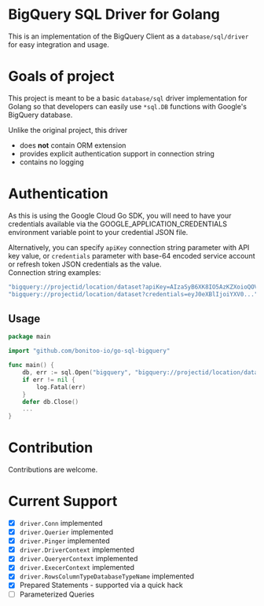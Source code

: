 #  BigQuery SQL Driver for Golang
This is an implementation of the BigQuery Client as a `database/sql/driver` for easy integration and usage.

# Goals of project

This project is meant to be a basic `database/sql` driver implementation for Golang so that developers can easily use 
`*sql.DB` functions with Google's BigQuery database.

Unlike the original project, this driver
- does __not__ contain ORM extension
- provides explicit authentication support in connection string
- contains no logging

# Authentication

As this is using the Google Cloud Go SDK, you will need to have your credentials available
via the GOOGLE_APPLICATION_CREDENTIALS environment variable point to your credential JSON file.

Alternatively, you can specify `apiKey` connection string parameter with API key value,
or `credentials` parameter with base-64 encoded service account or refresh token JSON credentials as the value.  
Connection string examples:  
```js
"bigquery://projectid/location/dataset?apiKey=AIzaSyB6XK8IO5AzKZXoioQOVNTFYzbDBjY5hy4"
"bigquery://projectid/location/dataset?credentials=eyJ0eXBlIjoiYXV0..."
```

## Usage

```go
package main

import "github.com/bonitoo-io/go-sql-bigquery"

func main() {
    db, err := sql.Open("bigquery", "bigquery://projectid/location/dataset")
    if err != nil {
        log.Fatal(err)
    }
    defer db.Close() 
    ...
}
```

# Contribution

Contributions are welcome.  

# Current Support

* [x] `driver.Conn` implemented
* [x] `driver.Querier` implemented
* [x] `driver.Pinger` implemented
* [x] `driver.DriverContext` implemented
* [x] `driver.QueryerContext` implemented
* [x] `driver.ExecerContext` implemented
* [x] `driver.RowsColumnTypeDatabaseTypeName` implemented
* [x] Prepared Statements - supported via a quick hack
* [ ] Parameterized Queries
